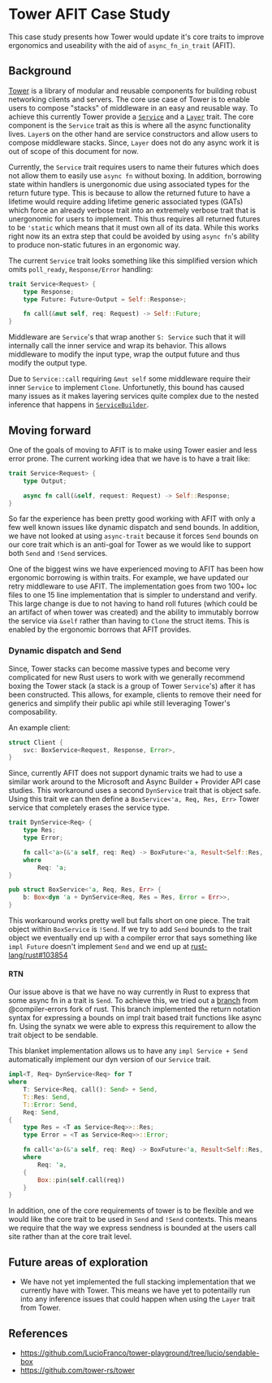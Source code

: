 # Tower AFIT Case Study 

This case study presents how Tower would update it's core traits to improve 
ergonomics and useability with the aid of `async_fn_in_trait` (AFIT). 

## Background

[Tower] is a library of modular and reusable components for building robust 
networking clients and servers. The core use case of Tower is to enable users
to compose "stacks" of middleware in an easy and reusable way. To achieve this
currently Tower provide a [`Service`] and a [`Layer`] trait. The core
component is the `Service` trait as this is where all the async functionality
lives. `Layer`s on the other hand are service constructors and allow users to
compose middleware stacks. Since, `Layer` does not do any async work it is out
of scope of this document for now.

Currently, the `Service` trait requires users to name their futures which does
not allow them to easily use `async fn` without boxing. In addition, borrowing
state within handlers is unergonomic due using associated types for the return
future type. This is because to allow the returned future to have a lifetime
would require adding lifetime generic associated types (GATs) which force an
already verbose trait into an extremely verbose trait that is unergonomic for
users to implement. This thus requires all returned futures to be `'static`
which means that it must own all of its data. While this works right now its an
extra step that could be avoided by using `async fn`'s ability to produce
non-static futures in an ergonomic way.

The current `Service` trait looks something like this simplified version which
omits `poll_ready`, `Response/Error` handling:

```rust
trait Service<Request> {
    type Response;
    type Future: Future<Output = Self::Response>;

    fn call(&mut self, req: Request) -> Self::Future;
}
```

Middleware are `Service`'s that wrap another `S: Service` such that it will
internally call the inner service and wrap its behavior. This allows middleware
to modify the input type, wrap the output future and thus modify the output
type.

Due to `Service::call` requiring `&mut self` some middleware require their inner
`Service` to implement `Clone`. Unfortunetly, this bound has caused many issues
as it makes layering services quite complex due to the nested inference that
happens in [`ServiceBuilder`].

[Tower]: https://github.com/tower-rs/tower
[`Service`]: https://docs.rs/tower/latest/tower/trait.Service.html
[`ServiceBuilder`]: https://docs.rs/tower/latest/tower/struct.ServiceBuilder.html
[`Layer`]: https://docs.rs/tower/latest/tower/trait.Layer.html

## Moving forward

One of the goals of moving to AFIT is to make using Tower easier and less error
prone. The current working idea that we have is to have a trait like: 

```rust
trait Service<Request> {
    type Output;

    async fn call(&self, request: Request) -> Self::Response;
}
```

So far the experience has been pretty good working with AFIT with only a few
well known issues like dynamic dispatch and send bounds. In addition, we have
not looked at using `async-trait` because it forces `Send` bounds on our core 
trait which is an anti-goal for Tower as we would like to support both `Send`
and `!Send` services.

One of the biggest wins we have experienced moving to AFIT has been how
ergonomic borrowing is within traits. For example, we have updated our retry
middleware to use AFIT. The implementation goes from two 100+ loc files to one
15 line implementation that is simpler to understand and verify. This large
change is due to not having to hand roll futures (which could be an artifact of
when tower was created) and the ability to immutably borrow the service via
`&self` rather than having to `Clone` the struct items. This is enabled by the
ergonomic borrows that AFIT provides.

### Dynamic dispatch and Send 

Since, Tower stacks can become massive types and become very complicated for new
Rust users to work with we generally recommend boxing the Tower stack (a stack
is a group of Tower `Service`'s) after it has been constructed. This allows, for
example, clients to remove their need for generics and simplify their public api
while still leveraging Tower's composability. 

An example client:

```rust
struct Client {
    svc: BoxService<Request, Response, Error>,
}
```

Since, currently AFIT does not support dynamic traits we had to use a similar
work around to the Microsoft and Async Builder + Provider API case studies. This
workaround uses a second `DynService` trait that is object safe. Using this trait 
we can then define a `BoxService<'a, Req, Res, Err>` Tower service that completely 
erases the service type.

```rust
trait DynService<Req> {
    type Res;
    type Error;

    fn call<'a>(&'a self, req: Req) -> BoxFuture<'a, Result<Self::Res, Self::Error>>
    where
        Req: 'a;
}

pub struct BoxService<'a, Req, Res, Err> {
    b: Box<dyn 'a + DynService<Req, Res = Res, Error = Err>>,
}
```

This workaround works pretty well but falls short on one piece. The trait object
within `BoxService` is `!Send`. If we try to add `Send` bounds to the trait
object we eventually end up with a compiler error that says something like
`impl Future` doesn't implement `Send` and we end up at [rust-lang/rust#103854]

[rust-lang/rust#103854]: https://github.com/rust-lang/rust/issues/103854

#### RTN

Our issue above is that we have no way currently in Rust to express that some
async fn in a trait is `Send`. To achieve this, we tried out a [branch] from
@compiler-errors fork of rust. This branch implemented the return notation
syntax for expressing a bounds on impl trait based trait functions like async
fn. Using the synatx we were able to express this requirement to allow the trait
object to be sendable.

This blanket implementation allows us to have any `impl Service + Send`
automatically implement our dyn version of our `Service` trait.

```rust
impl<T, Req> DynService<Req> for T
where
    T: Service<Req, call(): Send> + Send,
    T::Res: Send,
    T::Error: Send,
    Req: Send,
{
    type Res = <T as Service<Req>>::Res;
    type Error = <T as Service<Req>>::Error;

    fn call<'a>(&'a self, req: Req) -> BoxFuture<'a, Result<Self::Res, Self::Error>>
    where
        Req: 'a,
    {
        Box::pin(self.call(req))
    }
}
```

In addition, one of the core requirements of tower is to be flexible and we
would like the core trait to be used in `Send` and `!Send` contexts. This means
we require that the way we express sendness is bounded at the users call site
rather than at the core trait level.

[branch]: https://github.com/compiler-errors/rust/tree/rtn

## Future areas of exploration

- We have not yet implemented the full stacking implementation that we currently
have with Tower. This means we have yet to potentailly run into any inference
issues that could happen when using the `Layer` trait from Tower.

## References

- https://github.com/LucioFranco/tower-playground/tree/lucio/sendable-box
- https://github.com/tower-rs/tower
